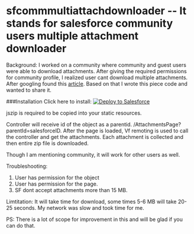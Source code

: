 # sfcommmultiattachdownloader -- It stands for salesforce community users multiple attachment downloader

Background:
I worked on a community where community and guest users were able to download attachments. After giving the required permissions for community profile, I realized user cant download multiple attachments. After googling found this [article](http://www.saaspie.com/download-attachments-as-a-zip-file-in-salesforce/). Based on that I wrote this piece code and wanted to share it.

###Installation
Click here to install: 
<a href="https://githubsfdeploy.herokuapp.com/?owner=vcandra&repo=sfcommmultiattachdownloader">
  <img alt="Deploy to Salesforce"
       src="https://raw.githubusercontent.com/afawcett/githubsfdeploy/master/deploy.png">
</a>



jszip is required to be copied into your static resources.

Controller will receive id of the object as a parentid. /AttachmentsPage?parentId=salesforceID.
After the page is loaded, Vf remoting is used to call the controller and get the attachments.
Each attachment is collected and then entire zip file is downloaded.

Though I am mentioning community, it will work for other users as well.

Troubleshooting:
1. User has permission for the object
2. User has permission for the page.
3. SF dont accept attachments more than 15 MB.

Limtitation: It will take time for download, some times 5-6 MB will take 20-25 seconds. My network was slow and took time for me. 

PS: There is a lot of scope for improvement in this and will be glad if you can do that.
